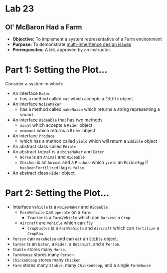 # Lab 23 

## Ol' McBaron Had a Farm

* **Objective:** To implement a system representative of a Farm environment
* **Purpose:** To demonstrate [multi-inheritence design issues](https://www.geeksforgeeks.org/java-and-multiple-inheritance/)
* **Prerequesites:** A `UML` approved by an instructor.


# Part 1: Setting the Plot...

Consider a system in which:

* An interface `Eater`
  * has a method called `eat` which accepts a `Edible` object.
* An interface `NoiseMaker` 
  * has a method called `makeNoise` which returns a string representing a sound.
* An interface `Rideable` that has two methods
  * `mount` which accepts a `Rider` object
  * `unmount` which returns a `Rider` object
* An interface `Produce` 
  * which has a method called `yield` which will return a `Eddible` object
* An abstract class called `Edible`
* An abstract `Animal` is a `NoiseMaker` and `Eater`
    * `Horse` is an `Animal` and `Rideable`
    * `Chicken` is an `Animal` and a `Produce` which `yield` an `EdibleEgg` if `hasBeenFertilized` flag is `false`.
* An abstract class `Rider` object.

# Part 2: Setting the Plot...

* Interface `Vehicle` is a `NoiseMaker` and `Rideable`
    * `FarmVehicle` can `operate` on a `Farm`
        * `Tractor` is a `FarmVehicle` which can `harvest` a `Crop`.
    * `Aircraft` are `Vehicle` which can  `fly`
        * `CropDuster` is a `FarmVehicle` and `Aircraft` which can `fertilize` a `CropRow`
* `Person` can `makeNoise` and can `eat` an `Edible` object.
* `Farmer` is an `Eater`, a `Rider`, a `Botanist`, and a `Person`.
* `Stable` stores many `Horse`.
* `FarmHouse` stores many `Person`
* `ChickenCoop` stores many `Chicken`
* `Farm` stores many `Stable`, many `ChickenCoop`, and a single `FarmHouse`





